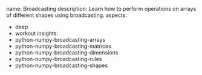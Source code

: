 name: Broadcasting
description: Learn how to perform operations on arrays of different shapes using broadcasting.
aspects:
  - deep
  - workout
insights:
  - python-numpy-broadcasting-arrays
  - python-numpy-broadcasting-matrices
  - python-numpy-broadcasting-dimensions
  - python-numpy-broadcasting-rules
  - python-numpy-broadcasting-shapes
